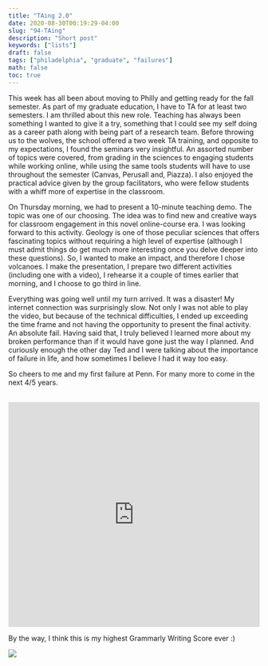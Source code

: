 ```yaml
---
title: "TAing 2.0"
date: 2020-08-30T00:19:29-04:00
slug: "94-TAing"
description: "Short post"
keywords: ["lists"]
draft: false
tags: ["philadelphia", "graduate", "failures"]
math: false
toc: true
---
```

This week has all been about moving to Philly and getting ready for the fall semester. As part of my graduate education, I have to TA for at least two semesters. I am thrilled about this new role. Teaching has always been something I wanted to give it a try, something that I could see my self doing as a career path along with being part of a research team. Before throwing us to the wolves, the school offered a two week TA training, and opposite to my expectations, I found the seminars very insightful. An assorted number of topics were covered, from grading in the sciences to engaging students while working online, while using the same tools students will have to use throughout the semester (Canvas, Perusall and, Piazza). I also enjoyed the practical advice given by the group facilitators, who were fellow students with a whiff more of expertise in the classroom. 

On Thursday morning, we had to present a 10-minute teaching demo. The topic was one of our choosing. The idea was to find new and creative ways for classroom engagement in this novel online-course era. I was looking forward to this activity. Geology is one of those peculiar sciences that offers fascinating topics without requiring a high level of expertise (although I must admit things do get much more interesting once you delve deeper into these questions). So, I wanted to make an impact, and therefore I chose volcanoes. I make the presentation, I prepare two different activities (including one with a video), I rehearse it a couple of times earlier that morning, and I choose to go third in line. 

Everything was going well until my turn arrived. It was a disaster! My internet connection was surprisingly slow. Not only I was not able to play the video, but because of the technical difficulties, I ended up exceeding the time frame and not having the opportunity to present the final activity.  An absolute fail. Having said that, I truly believed I learned more about my broken performance than if it would have gone just the way I planned. And curiously enough the other day Ted and I were talking about the importance of failure in life, and how sometimes I believe I had it way too easy.

So cheers to me and my first failure at Penn. For many more to come in the next 4/5 years.
<br><br>

<iframe src="https://docs.google.com/presentation/d/e/2PACX-1vR153F_qjz8_R5W733pmU5GAj84k6KYaLRI1fDcLpjWx7E9qOkS7yg7PXQ5qVi_Ug0H-YYcBTeYg8j3/embed?start=false&loop=false&delayms=3000" frameborder="0" width=100% height="450" allowfullscreen="true" mozallowfullscreen="true" webkitallowfullscreen="true"></iframe>

By the way, I think this is my highest Grammarly Writing Score ever :)

![](/94-score.png)